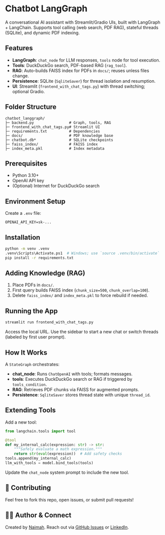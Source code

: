 # Chatbot LangGraph

A conversational AI assistant with Streamlit/Gradio UIs, built with LangGraph + LangChain. Supports tool calling (web search, PDF RAG), stateful threads (SQLite), and dynamic PDF indexing.

## Features
- **LangGraph**: `chat_node` for LLM responses, `tools` node for tool execution.
- **Tools**: DuckDuckGo search, PDF-based RAG (`rag_tool`).
- **RAG**: Auto-builds FAISS index for PDFs in `docs/`; reuses unless files change.
- **Persistence**: SQLite (`SqliteSaver`) for thread isolation and resumption.
- **UI**: Streamlit (`frontend_with_chat_tags.py`) with thread switching; optional Gradio.

## Folder Structure
```
chatbot_langgraph/
├─ backend.py                # Graph, tools, RAG
├─ frontend_with_chat_tags.py# Streamlit UI
├─ requirements.txt          # Dependencies
├─ docs/                     # PDF knowledge base
├─ chatbot.db*               # SQLite checkpoints
├─ faiss_index/              # FAISS index
├─ index_meta.pkl            # Index metadata
```

## Prerequisites
- Python 3.10+
- OpenAI API key
- (Optional) Internet for DuckDuckGo search

## Environment Setup
Create a `.env` file:
```
OPENAI_API_KEY=sk-...
```

## Installation
```bash
python -m venv .venv
.venv\Scripts\Activate.ps1  # Windows; use `source .venv/bin/activate` for Unix
pip install -r requirements.txt
```

## Adding Knowledge (RAG)
1. Place PDFs in `docs/`.
2. First query builds FAISS index (`chunk_size=500`, `chunk_overlap=100`).
3. Delete `faiss_index/` and `index_meta.pkl` to force rebuild if needed.

## Running the App
```bash
streamlit run frontend_with_chat_tags.py
```
Access the local URL. Use the sidebar to start a new chat or switch threads (labeled by first user prompt).

## How It Works
A `StateGraph` orchestrates:
- **chat_node**: Runs `ChatOpenAI` with tools; formats messages.
- **tools**: Executes DuckDuckGo search or RAG if triggered by `tools_condition`.
- **RAG**: Retrieves PDF chunks via FAISS for augmented prompts.
- **Persistence**: `SqliteSaver` stores thread state with unique `thread_id`.

## Extending Tools
Add a new tool:
```python
from langchain.tools import tool

@tool
def my_internal_calc(expression: str) -> str:
    """Safely evaluate a math expression."""
    return str(eval(expression))  # Add safety checks
tools.append(my_internal_calc)
llm_with_tools = model.bind_tools(tools)
```
Update the `chat_node` system prompt to include the new tool.

## 🤝 Contributing
Feel free to fork this repo, open issues, or submit pull requests!

## 👨‍💻 Author & Connect
Created by [Naimah](https://github.com/icebeartellsnolies). Reach out via [GitHub Issues](https://github.com/icebeartellsnolies/RAGraphChat/issues) or [LinkedIn](https://www.linkedin.com/in/naimah-rehman).